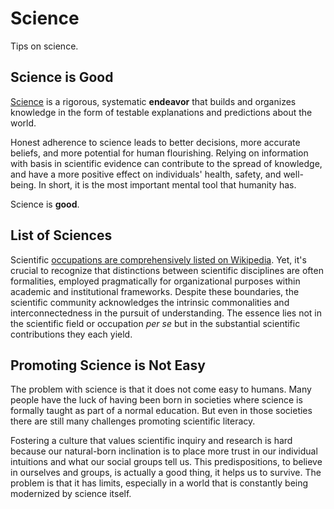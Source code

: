 # Science
Tips on science.

## Science is Good
[Science](https://en.wikipedia.org/wiki/science) is a rigorous, systematic **endeavor** that builds and organizes knowledge in the form of testable explanations and predictions about the world.

Honest adherence to science leads to better decisions, more accurate beliefs, and more potential for human flourishing. Relying on information with basis in scientific evidence can contribute to the spread of knowledge, and have a more positive effect on individuals' health, safety, and well-being. In short, it is the most important mental tool that humanity has.

Science is **good**.

## List of Sciences
Scientific [occupations are comprehensively listed on Wikipedia](https://en.wikipedia.org/wiki/List_of_scientific_occupations). Yet, it's crucial to recognize that distinctions between scientific disciplines are often formalities, employed pragmatically for organizational purposes within academic and institutional frameworks. Despite these boundaries, the scientific community acknowledges the intrinsic commonalities and interconnectedness in the pursuit of understanding. The essence lies not in the scientific field or occupation *per se* but in the substantial scientific contributions they each yield.

## Promoting Science is Not Easy
The problem with science is that it does not come easy to humans. Many people have the luck of having been born in societies where science is formally taught as part of a normal education. But even in those societies there are still many challenges promoting scientific literacy.

Fostering a culture that values scientific inquiry and research is hard because our natural-born inclination is to place more trust in our individual intuitions and what our social groups tell us. This predispositions, to believe in ourselves and groups, is actually a good thing, it helps us to survive. The problem is that it has limits, especially in a world that is constantly being modernized by science itself.
